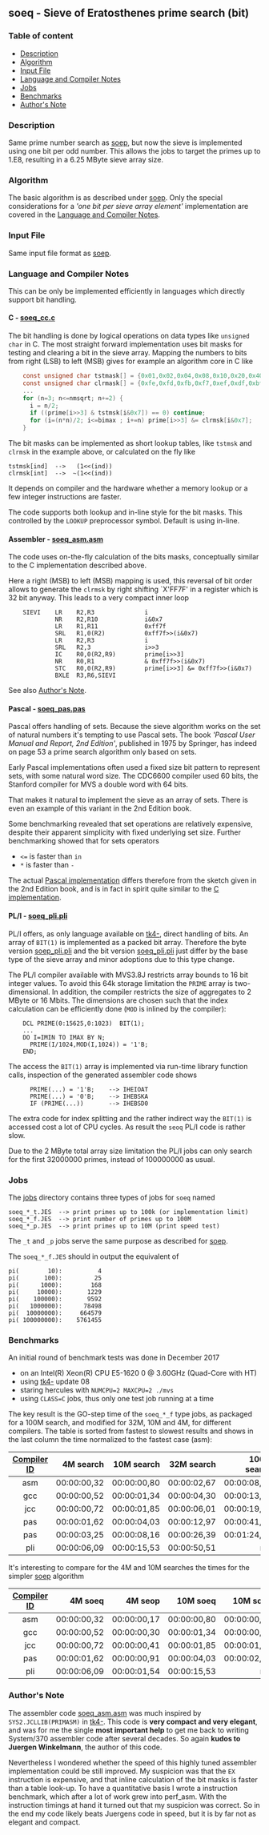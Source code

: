## soeq - Sieve of Eratosthenes prime search (bit)

### Table of content

- [Description](#user-content-description)
- [Algorithm](#user-content-algorithm)
- [Input File](#user-content-ifile)
- [Language and Compiler Notes](#user-content-langcomp)
- [Jobs](#user-content-jobs)
- [Benchmarks](#user-content-benchmarks)
- [Author's Note](#user-content-anote)

### Description <a name="description"></a>
Same prime number search as [soep](README_soep.md), but now the sieve is
implemented using one bit per odd number. This allows the jobs to target
the primes up to 1.E8, resulting in a 6.25 MByte sieve array size.

### Algorithm <a name="algorithm"></a>
The basic algorithm is as described under
[soep](README.md#user-content-algorithm).
Only the special considerations for a _'one bit per sieve array element'_
implementation are covered in the
[Language and Compiler Notes](#user-content-langcomp).

### Input File <a name="ifile"></a>
Same input file format as [soep](README_soep.md#user-content-ifile).

### Language and Compiler Notes <a name="langcomp"></a>
This can be only be implemented efficiently in languages which directly
support bit handling.

#### C - [soeq_cc.c](soeq_cc.c)
The bit handling is done by logical operations on data types like
`unsigned char` in C.
The most straight forward implementation uses bit masks for testing and
clearing a bit in the sieve array.
Mapping the numbers to bits from right (LSB) to left (MSB) gives for
example an algorithm core in C like
``` c
    const unsigned char tstmask[] = {0x01,0x02,0x04,0x08,0x10,0x20,0x40,0x80};
    const unsigned char clrmask[] = {0xfe,0xfd,0xfb,0xf7,0xef,0xdf,0xbf,0x7f};
    ...
    for (n=3; n<=nmsqrt; n+=2) {
      i = n/2;
      if ((prime[i>>3] & tstmsk[i&0x7]) == 0) continue;
      for (i=(n*n)/2; i<=bimax ; i+=n) prime[i>>3] &= clrmsk[i&0x7];
    }
```

The bit masks can be implemented as short lookup tables, like `tstmsk` and
`clrmsk` in the example above, or calculated on the fly like

    tstmsk[ind]  -->   (1<<(ind))
    clrmsk[int]  -->  ~(1<<(ind))

It depends on compiler and the hardware whether a memory lookup or a
few integer instructions are faster.

The code supports both lookup and in-line style for the bit masks. This
controlled by the `LOOKUP` preprocessor symbol. Default is using in-line.

#### Assembler - [soeq_asm.asm](soeq_asm.asm)
The code uses on-the-fly calculation of the bits masks, conceptually
similar to the C implementation described above.

Here a right (MSB) to left (MSB) mapping is used, this reversal of bit
order allows to generate the `clrmsk` by right shifting `X'FF7F' in a
register which is 32 bit anyway.
This leads to a very compact inner loop
```
    SIEVI    LR    R2,R3              i
             NR    R2,R10             i&0x7
             LR    R1,R11             0xff7f
             SRL   R1,0(R2)           0xff7f>>(i&0x7)
             LR    R2,R3              i
             SRL   R2,3               i>>3
             IC    R0,0(R2,R9)        prime[i>>3]
             NR    R0,R1              & 0xff7f>>(i&0x7)
             STC   R0,0(R2,R9)        prime[i>>3] &= 0xff7f>>(i&0x7)
             BXLE  R3,R6,SIEVI
```

See also [Author's Note](#user-content-anote).

#### Pascal - [soeq_pas.pas](soeq_pas.pas)
Pascal offers handling of sets. Because the sieve algorithm works on the set
of natural numbers it's tempting to use Pascal sets. The book
_'Pascal User Manual and Report, 2nd Edition'_, published in 1975 by Springer,
has indeed on page 53 a prime search algorithm only based on sets.

Early Pascal implementations often used a fixed size bit pattern to
represent sets, with some natural word size. The CDC6600 compiler used
60 bits, the Stanford compiler for MVS a double word with 64 bits.

That makes it natural to implement the sieve as an array of sets. There
is even an example of this variant in the 2nd Edition book.

Some benchmarking revealed that set operations are relatively expensive,
despite their apparent simplicity with fixed underlying set size.
Further benchmarking showed that for sets operators
- `<=`  is faster than `in`
- `*`  is faster than `-`

The actual
[Pascal implementation](soeq_pas.pas) differs therefore from the sketch given
in the 2nd Edition book, and is in fact in spirit quite similar to the
[C implementation](soeq_cc.c).

#### PL/I - [soeq_pli.pli](soeq_pli.pli)
PL/I offers, as only language available on [tk4-](http://wotho.ethz.ch/tk4-/),
direct handling of bits. An array of `BIT(1)` is implemented as a packed
bit array.
Therefore the byte version [soep_pli.pli](soep_pli.pli) and the bit version
[soeq_pli.pli](soeq_pli.pli) just differ by the base type of the sieve
array and minor adoptions due to this type change.

The PL/I compiler available with MVS3.8J restricts array bounds to
16 bit integer values. To avoid this 64k storage limitation the `PRIME`
array is two-dimensional. In addition, the compiler restricts the size of
aggregates to 2 MByte or 16 Mbits. The dimensions are chosen such that the
index calculation can be efficiently done (`MOD` is inlined by the compiler):
```
    DCL PRIME(0:15625,0:1023)  BIT(1);
    ...
    DO I=IMIN TO IMAX BY N;
      PRIME(I/1024,MOD(I,1024)) = '1'B;
    END;
```
The access the `BIT(1)` array is implemented via run-time library
function calls, inspection of the generated assembler code shows
```
      PRIME(...) = '1'B;    --> IHEIOAT
      PRIME(...) = '0'B;    --> IHEBSKA
      IF (PRIME(...))       --> IHEBSD0
```
The extra code for index splitting and the rather indirect way the
`BIT(1)` is accessed cost a lot of CPU cycles.
As result the `seoq` PL/I code is rather slow.

Due to the 2 MByte total array size limitation the PL/I jobs can only search
for the first 32000000 primes, instead of 100000000 as usual.

### Jobs <a name="jobs"></a>
The [jobs](../jobs) directory contains three types of jobs for `soeq` named

    soeq_*_t.JES  --> print primes up to 100k (or implementation limit)
    soeq_*_f.JES  --> print number of primes up to 100M
    soeq_*_p.JES  --> print primes up to 10M (print speed test)

The `_t` and `_p` jobs serve the same purpose as described for
[soep](README_soep.md).

The `soeq_*_f.JES` should in output the equivalent of

    pi(        10):          4
    pi(       100):         25
    pi(      1000):        168
    pi(     10000):       1229
    pi(    100000):       9592
    pi(   1000000):      78498
    pi(  10000000):     664579
    pi( 100000000):    5761455

### Benchmarks <a name="benchmarks"></a>
An initial round of benchmark tests was done in December 2017
- on an Intel(R) Xeon(R) CPU E5-1620 0 @ 3.60GHz  (Quad-Core with HT)
- using [tk4-](http://wotho.ethz.ch/tk4-/) update 08
- staring hercules with `NUMCPU=2 MAXCPU=2 ./mvs`
- using `CLASS=C` jobs, thus only one test job running at a time

The key result is the GO-step time of the `soeq_*_f` type jobs, as packaged
for a 100M search, and modified for 32M, 10M and 4M, for different
compilers. The table is sorted from fastest to slowest results and shows
in the last column the time normalized to the fastest case (asm):

| [Compiler ID](../README_comp.md) |   4M search |  10M search |  32M search | 100M search | */asm |
| :--: | ----------: | ----------: | ----------: | ----------: | ----: |
|  asm | 00:00:00,32 | 00:00:00,80 | 00:00:02,67 | 00:00:08,57 |  1.00 |
|  gcc | 00:00:00,52 | 00:00:01,34 | 00:00:04,30 | 00:00:13,80 |  1.61 |
|  jcc | 00:00:00,72 | 00:00:01,85 | 00:00:06,01 | 00:00:19,39 |  2.26 |
|  pas | 00:00:01,62 | 00:00:04,03 | 00:00:12,97 | 00:00:41,58 |  4.85 |
|  pas | 00:00:03,25 | 00:00:08,16 | 00:00:26,39 | 00:01:24,24 |  9.83 |
|  pli | 00:00:06,09 | 00:00:15,53 | 00:00:50,51 |         n/a | 18.92 |

It's interesting to compare for the 4M and 10M searches the times for
the simpler [soep](README_soep.md#user-content-benchmarks) algorithm

| [Compiler ID](../README_comp.md) | 4M soeq | 4M seop | 10M soeq | 10M soep | seoq/soep |
| :--: | ----------: | ----------: | ----------: | ----------: | ---: |
|  asm | 00:00:00,32 | 00:00:00,17 | 00:00:00,80 | 00:00:00,43 | 1.86 |
|  gcc | 00:00:00,52 | 00:00:00,30 | 00:00:01,34 | 00:00:00,75 | 1.79 |
|  jcc | 00:00:00,72 | 00:00:00,41 | 00:00:01,85 | 00:00:01,02 | 1.81 |
|  pas | 00:00:01,62 | 00:00:00,91 | 00:00:04,03 | 00:00:02,15 | 1.87 |
|  pli | 00:00:06,09 | 00:00:01,54 | 00:00:15,53 |         n/a | 3.95 |

### Author's Note <a name="anote"></a>
The assembler code [soeq_asm.asm](soeq_asm.asm) was much inspired by
`SYS2.JCLLIB(PRIMASM)` in [tk4-](http://wotho.ethz.ch/tk4-/).
This code is **very compact and very elegant**, and was for me the single
**most important help** to get me back to writing System/370 assembler code
after several decades.
So again **kudos to Juergen Winkelmann**, the author of this code.

Nevertheless I wondered whether the speed of this highly tuned assembler
implementation could be still improved.
My suspicion was that the `EX` instruction is expensive, and that inline
calculation of the bit masks is faster than a table look-up.
To have a quantitative basis I wrote a instruction benchmark, which after
a lot of work grew into perf_asm.
With the instruction timings at hand it turned out that my suspicion was correct.
So in the end my code likely beats Juergens code in speed, but it is by far
not as elegant and compact.
